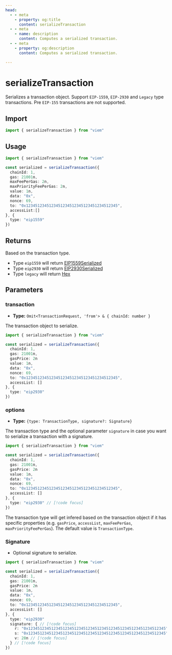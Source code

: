 ```yaml
---
head:
  - - meta
    - property: og:title
      content: serializeTransaction
  - - meta
    - name: description
      content: Computes a serialized transaction.
  - - meta
    - property: og:description
      content: Computes a serialized transaction.

---
```


# serializeTransaction

Serializes a transaction object. Support `EIP-1559`, `EIP-2930` and `Legacy` type transactions. Pre `EIP-155` transactions are not supported.

## Import
```ts
import { serializeTransaction } from "viem"
```

## Usage
```ts
import { serializeTransaction } from "viem"

const serialized = serializeTransaction({
  chainId: 1,
  gas: 21001n,
  maxFeePerGas: 2n,
  maxPriorityFeePerGas: 2n,
  value: 1n,
  data: "0x",
  nonce: 69,
  to: "0x1234512345123451234512345123451234512345",
  accessList:[]
}, {
  type: "eip1559"
})
```

## Returns

Based on the transaction type.

- Type `eip1559` will return [EIP1559Serialized](/docs/glossary/types#EIP1559Serialized)
- Type `eip2930` will return [EIP2930Serialized](/docs/glossary/types#EIP2930Serialized)
- Type `legacy`  will return [Hex](/docs/glossary/types#hex) 

## Parameters

### transaction

- **Type:** `Omit<TransactionRequest, 'from'> & { chainId: number }`

The transaction object to serialize.

```ts
import { serializeTransaction } from "viem"

const serialized = serializeTransaction({
  chainId: 1,
  gas: 21001n,
  gasPrice: 2n
  value: 1n,
  data: "0x",
  nonce: 69,
  to: "0x1234512345123451234512345123451234512345",
  accessList: []
}, {
  type: "eip2930"
})
```

### options

- **Type:** `{type: TransactionType, signature?: Signature}`

The transaction type and the optional parameter `signature` in case you want to serialize a transaction with a signature.

```ts
import { serializeTransaction } from "viem"

const serialized = serializeTransaction({
  chainId: 1,
  gas: 21001n,
  gasPrice: 2n
  value: 1n,
  data: "0x",
  nonce: 69,
  to: "0x1234512345123451234512345123451234512345",
  accessList: []
}, {
  type: "eip2930" // [!code focus]
})
```

The transaction type will get infered based on the transaction object if it has specific properties (e.g. `gasPrice`, `accessList`, `maxFeePerGas`, `maxPriorityFeePerGas`). The default value is `TransactionType`.

### Signature
- Optional signature to serialize.

```ts
import { serializeTransaction } from "viem"

const serialized = serializeTransaction({
  chainId: 1,
  gas: 21001n,
  gasPrice: 2n
  value: 1n,
  data: "0x",
  nonce: 69,
  to: "0x1234512345123451234512345123451234512345",
  accessList: []
}, {
  type: "eip2930" 
  signature: { // [!code focus]
    r: "0x123451234512345123451234512345123451234512345123451234512345" // [!code focus]
    s: "0x123451234512345123451234512345123451234512345123451234512345" // [!code focus]
    v: 28n // [!code focus]
  } // [!code focus]
})
```

